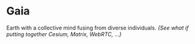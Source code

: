# Gaia
Earth with a collective mind fusing from diverse individuals.
*{See what if putting together Cesium, Matrix, WebRTC, ...}*
